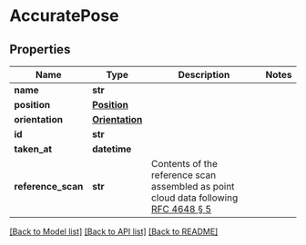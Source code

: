 # AccuratePose

## Properties
Name | Type | Description | Notes
------------ | ------------- | ------------- | -------------
**name** | **str** |  | 
**position** | [**Position**](Position.md) |  | 
**orientation** | [**Orientation**](Orientation.md) |  | 
**id** | **str** |  | 
**taken_at** | **datetime** |  | 
**reference_scan** | **str** | Contents of the reference scan assembled as point cloud data following [RFC 4648 § 5](https://tools.ietf.org/html/rfc4648#section-5) | 

[[Back to Model list]](../README.md#documentation-for-models) [[Back to API list]](../README.md#documentation-for-api-endpoints) [[Back to README]](../README.md)


